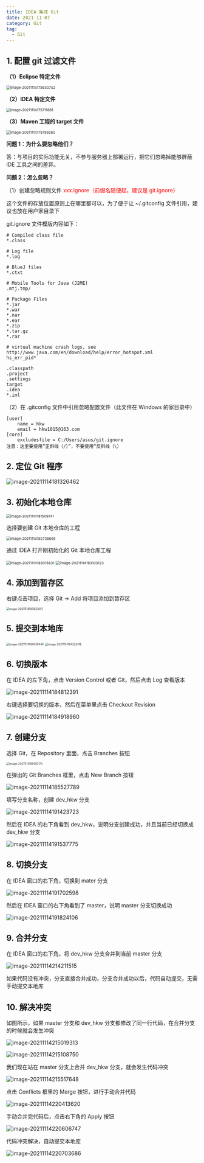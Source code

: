 ```yaml
---
title: IDEA 集成 Git
date: 2021-11-07
category: Git
tag:
  - Git
---
```


## 1. 配置 git 过滤文件

**（1）Eclipse 特定文件**

<img src="http://img.hl1015.top/blog/image-20211114175630742.png" alt="image-20211114175630742" style="zoom:67%;" />

**（2）IDEA 特定文件**

<img src="http://img.hl1015.top/blog/image-20211114175711881.png" alt="image-20211114175711881" style="zoom:67%;" />

**（3）Maven 工程的 target 文件**

<img src="http://img.hl1015.top/blog/image-20211114175759260.png" alt="image-20211114175759260" style="zoom:67%;" />

**问题 1：为什么要忽略他们？**

答：与项目的实际功能无关，不参与服务器上部署运行，把它们忽略掉能够屏蔽 IDE 工具之间的差异。

**问题 2：怎么忽略？**

（1）创建忽略规则文件 <span style="color:red">xxx.ignore（前缀名随便起，建议是 git.ignore）</span>

这个文件的存放位置原则上在哪里都可以，为了便于让 ~/.gitconfig 文件引用，建议也放在用户家目录下

git.ignore 文件模版内容如下：

```shell
# Compiled class file
*.class

# Log file
*.log

# BlueJ files
*.ctxt

# Mobile Tools for Java (J2ME)
.mtj.tmp/

# Package Files
*.jar
*.war
*.nar
*.ear
*.zip
*.tar.gz
*.rar

# virtual machine crash logs, see http://www.java.com/en/download/help/error_hotspot.xml
hs_err_pid*

.classpath
.project
.settings
target
.idea
*.iml
```

（2）在 .gitconfig 文件中引用忽略配置文件（此文件在 Windows 的家目录中）

```shell
[user]
    name = hkw
    email = hkw1015@163.com
[core]
    excludesfile = C:/Users/asus/git.ignore
注意：这里要使用“正斜线（/）”，不要使用“反斜线（\）
```

## 2. 定位 Git 程序

![image-20211114181326462](http://img.hl1015.top/blog/image-20211114181326462.png)

## 3. 初始化本地仓库

<img src="http://img.hl1015.top/blog/image-20211114181509741.png" alt="image-20211114181509741" style="zoom:67%;" />

选择要创建 Git 本地仓库的工程

<img src="http://img.hl1015.top/blog/image-20211114182738695.png" alt="image-20211114182738695" style="zoom:67%;" />

通过 IDEA 打开刚初始化的 Git 本地仓库工程

<img src="http://img.hl1015.top/blog/image-20211114183015831.png" alt="image-20211114183015831" style="zoom:67%;" />

<img src="http://img.hl1015.top/blog/image-20211114183103123.png" alt="image-20211114183103123" style="zoom:67%;" />

## 4. 添加到暂存区

右键点击项目，选择 Git -> Add 将项目添加到暂存区

<img src="http://img.hl1015.top/blog/image-20211114183933051.png" alt="image-20211114183933051" style="zoom:50%;" />

## 5. 提交到本地库

<img src="http://img.hl1015.top/blog/image-20211114184039444.png" alt="image-20211114184039444" style="zoom:50%;" />

<img src="http://img.hl1015.top/blog/image-20211114184222416.png" alt="image-20211114184222416" style="zoom:50%;" />

## 6. 切换版本

在 IDEA 的左下角，点击 Version Control 或者 Git，然后点击 Log 查看版本

![image-20211114184812391](http://img.hl1015.top/blog/image-20211114184812391.png)

右键选择要切换的版本，然后在菜单里点击 Checkout Revision

![image-20211114184918960](http://img.hl1015.top/blog/image-20211114184918960.png)

## 7. 创建分支

选择 Git，在 Repository 里面，点击 Branches 按钮

<img src="http://img.hl1015.top/blog/image-20211114185450170.png" alt="image-20211114185450170" style="zoom:50%;" />

在弹出的 Git Branches 框里，点击 New Branch 按钮

![image-20211114185527789](http://img.hl1015.top/blog/image-20211114185527789.png)

填写分支名称，创建 dev_hkw 分支

![image-20211114191423723](http://img.hl1015.top/blog/image-20211114191423723.png)

然后在 IDEA 的右下角看到 dev_hkw，说明分支创建成功，并且当前已经切换成 dev_hkw 分支

![image-20211114191537775](http://img.hl1015.top/blog/image-20211114191537775.png)

## 8. 切换分支

在 IDEA 窗口的右下角，切换到 mater 分支

![image-20211114191702598](http://img.hl1015.top/blog/image-20211114191702598.png)

然后在 IDEA 窗口的右下角看到了 master，说明 master 分支切换成功

![image-20211114191824106](http://img.hl1015.top/blog/image-20211114191824106.png)

## 9. 合并分支

在 IDEA 窗口的右下角，将 dev_hkw 分支合并到当前 master 分支

![image-20211114214211515](http://img.hl1015.top/blog/image-20211114214211515.png)

如果代码没有冲突，分支直接合并成功，分支合并成功以后，代码自动提交，无需手动提交本地库

## 10. 解决冲突

如图所示，如果 master 分支和 dev_hkw 分支都修改了同一行代码，在合并分支的时候就会发生冲突

![image-20211114215019313](http://img.hl1015.top/blog/image-20211114215019313.png)

![image-20211114215108750](http://img.hl1015.top/blog/image-20211114215108750.png)

我们现在站在 master 分支上合并 dev_hkw 分支，就会发生代码冲突

![image-20211114215517648](http://img.hl1015.top/blog/image-20211114215517648.png)

点击 Conflicts 框里的 Merge 按钮，进行手动合并代码

![image-20211114220413620](http://img.hl1015.top/blog/image-20211114220413620.png)

手动合并完代码后，点击右下角的 Apply 按钮

![image-20211114220606747](http://img.hl1015.top/blog/image-20211114220606747.png)

代码冲突解决，自动提交本地库

![image-20211114220703686](http://img.hl1015.top/blog/image-20211114220703686.png)